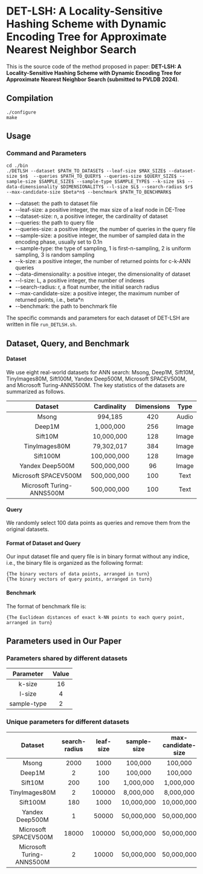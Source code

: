 # DET-LSH: A Locality-Sensitive Hashing Scheme with Dynamic Encoding Tree for Approximate Nearest Neighbor Search

This is the source code of the method proposed in paper: **DET-LSH: A Locality-Sensitive Hashing Scheme with Dynamic Encoding Tree for Approximate Nearest Neighbor Search (submitted to PVLDB 2024)**.

## Compilation

```
./configure
make
```

## Usage

### Command and Parameters

```
cd ./bin
./DETLSH --dataset $PATH_TO_DATASET$ --leaf-size $MAX_SIZE$ --dataset-size $n$  --queries $PATH_TO_QUERY$ --queries-size $QUERY_SIZE$ --sample-size $SAMPLE_SIZE$ --sample-type $SAMPLE_TYPE$ --k-size $k$ --data-dimensionality $DIMENSIONALITY$ --l-size $L$ --search-radius $r$ --max-candidate-size $beta*n$ --benchmark $PATH_TO_BENCHMARK$
```

+ --dataset: the path to dataset file
+ --leaf-size: a positive integer, the max size of a leaf node in DE-Tree
+ --dataset-size: n, a positive integer, the cardinality of dataset
+ --queries: the path to query file 
+ --queries-size: a positive integer, the number of queries in the query file
+ --sample-size: a positive integer, the number of sampled data in the encoding phase, usually set to 0.1n
+ --sample-type: the type of sampling, 1 is first-n-sampling, 2 is uniform sampling, 3 is random sampling
+ --k-size: a positive integer, the number of returned points for c-k-ANN queries
+ --data-dimensionality: a positive integer, the dimensionality of dataset
+ --l-size: L, a positive integer, the number of indexes
+ --search-radius: r, a float number, the initial search radius
+ --max-candidate-size: a positive integer, the maximum number of returned points, i.e., beta*n
+ --benchmark: the path to benchmark file

The specific commands and parameters for each dataset of DET-LSH are written in file `run_DETLSH.sh`.

## Dataset, Query, and Benchmark

#### Dataset

We use eight real-world datasets for ANN search: Msong, Deep1M, Sift10M, TinyImages80M, Sift100M, Yandex Deep500M, Microsoft SPACEV500M, and Microsoft Turing-ANNS500M. The key statistics of the datasets are summarized as follows.

|          Dataset          | Cardinality | Dimensions | Type  |
| :-----------------------: | :---------: | :--------: | :---: |
|           Msong           |   994,185   |    420     | Audio |
|          Deep1M           |  1,000,000  |    256     | Image |
|          Sift10M          | 10,000,000  |    128     | Image |
|       TinyImages80M       | 79,302,017  |    384     | Image |
|         Sift100M          | 100,000,000 |    128     | Image |
|      Yandex Deep500M      | 500,000,000 |     96     | Image |
|   Microsoft SPACEV500M    | 500,000,000 |    100     | Text  |
| Microsoft Turing-ANNS500M | 500,000,000 |    100     | Text  |

#### Query

We randomly select 100 data points as queries and remove them from the original datasets.

#### Format of Dataset and Query

Our input dataset file and query file is in binary format without any indice, i.e., the binary file is organized as the following format:

```
{The binary vectors of data points, arranged in turn}
{The binary vectors of query points, arranged in turn}
```

#### Benchmark

The format of benchmark file is:

```
{The Euclidean distances of exact k-NN points to each query point, arranged in turn}
```

## Parameters used in Our Paper

### Parameters shared by different datasets

|  Parameter  | Value |
| :---------: | :---: |
|   k-size    |  16   |
|   l-size    |   4   |
| sample-type |   2   |

### Unique parameters for different datasets

|          Dataset          | search-radius | leaf-size | sample-size | max-candidate-size |
| :-----------------------: | :-----------: | :-------: | :---------: | :----------------: |
|           Msong           |     2000      |   1000    |   100,000   |      100,000       |
|          Deep1M           |       2       |    100    |   100,000   |      100,000       |
|          Sift10M          |      200      |    100    |  1,000,000  |     1,000,000      |
|       TinyImages80M       |       2       |  100000   |  8,000,000  |     8,000,000      |
|         Sift100M          |      180      |   1000    | 10,000,000  |     10,000,000     |
|      Yandex Deep500M      |       1       |   50000   | 50,000,000  |     50,000,000     |
|   Microsoft SPACEV500M    |     18000     |  100000   | 50,000,000  |     50,000,000     |
| Microsoft Turing-ANNS500M |       2       |   10000   | 50,000,000  |     50,000,000     |

